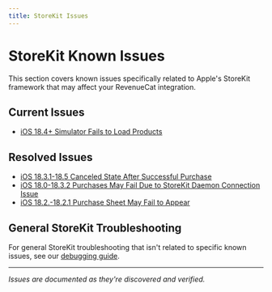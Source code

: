```yaml
---
title: StoreKit Issues
---
```


# StoreKit Known Issues

This section covers known issues specifically related to Apple's StoreKit framework that may affect your RevenueCat integration.

## Current Issues

- [iOS 18.4+ Simulator Fails to Load Products](storekit/ios-18-4-simulator-fails-to-load-products)

## Resolved Issues
- [iOS 18.3.1-18.5 Canceled State After Successful Purchase](storekit/ios-18-4-canceled-state-after-successful-purchase)
- [iOS 18.0-18.3.2 Purchases May Fail Due to StoreKit Daemon Connection Issue](storekit/ios-18-purchase-fails-due-to-failed-storekitdaemon-connection)
- [iOS 18.2.-18.2.1 Purchase Sheet May Fail to Appear](storekit/ios-18-2-purchase-sheet-may-fail-to-appear)

## General StoreKit Troubleshooting

For general StoreKit troubleshooting that isn't related to specific known issues, see our [debugging guide](/test-and-launch/debugging/troubleshooting-the-sdks).

---

_Issues are documented as they're discovered and verified._
